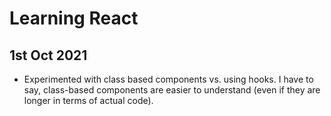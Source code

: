 # Learning React

## 1st Oct 2021
* Experimented with class based components vs. using hooks. I have to say, class-based components are easier to understand (even if they are longer in terms of actual code).